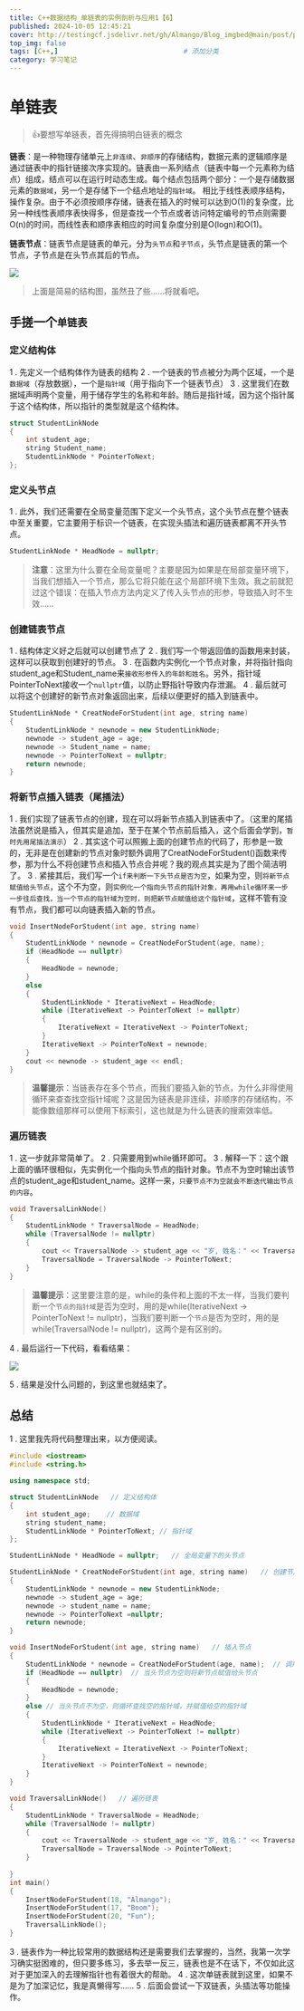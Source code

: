 ```yaml
---
title: C++数据结构_单链表的实例剖析与应用1【6】
published: 2024-10-05 12:45:21
cover: http://testingcf.jsdelivr.net/gh/Almango/Blog_imgbed@main/post/post_cpp6_1.png         # 设置文章封面
top_img: false
tags: [C++,]                               # 添加分类
category: 学习笔记 
---
```

# 单链表
>👍要想写单链表，首先得搞明白链表的概念


**链表**：是一种物理存储单元上`非连续`、`非顺序`的存储结构，数据元素的逻辑顺序是通过链表中的指针链接次序实现的。链表由一系列结点（链表中每一个元素称为结点）组成，结点可以在运行时动态生成。每个结点包括两个部分：一个是存储数据元素的`数据域`，另一个是存储下一个结点地址的`指针域`。 相比于线性表顺序结构，操作复杂。由于不必须按顺序存储，链表在插入的时候可以达到O(1)的复杂度，比另一种线性表顺序表快得多，但是查找一个节点或者访问特定编号的节点则需要O(n)的时间，而线性表和顺序表相应的时间复杂度分别是O(logn)和O(1)。 

**链表节点**：链表节点是链表的单元，分为`头节点`和`子节点`，头节点是链表的第一个节点，子节点是在头节点其后的节点。


![](http://testingcf.jsdelivr.net/gh/Almango/Blog_imgbed@main/photos/post_cpp6_1.png)

> 上面是简易的结构图，虽然丑了些……将就看吧。

## 手搓一个`单链表`

### 定义结构体

1 . 先定义一个结构体作为链表的结构
2 . 一个链表的节点被分为两个区域，一个是`数据域`（存放数据），一个是`指针域`（用于指向下一个链表节点）
3 . 这里我们在数据域声明两个变量，用于储存学生的名称和年龄。随后是指针域，因为这个指针属于这个结构体，所以指针的类型就是这个结构体。
```cpp
struct StudentLinkNode
{
    int student_age;
    string Student_name;
    StudentLinkNode * PointerToNext;
};
```

### 定义头节点
1 . 此外，我们还需要在全局变量范围下定义一个头节点，这个头节点在整个链表中至关重要，它主要用于标识一个链表，在实现头插法和遍历链表都离不开头节点。

```cpp
StudentLinkNode * HeadNode = nullptr;
```

>**注意**：这里为什么要在全局变量呢？主要是因为如果是在局部变量环境下，当我们想插入一个节点，那么它将只能在这个局部环境下生效。我之前就犯过这个错误：在插入节点方法内定义了传入头节点的形参，导致插入时不生效……

### 创建链表节点

1 . 结构体定义好之后就可以创建节点了
2 . 我们写一个带返回值的函数用来封装，这样可以获取到创建好的节点。
3 . 在函数内实例化一个节点对象，并将指针指向student_age和Student_name来`接收形参传入的年龄和姓名`。另外，指针域PointerToNext接收一个`nullptr`值，以防止野指针导致内存泄漏。
4 . 最后就可以将这个创建好的新节点对象返回出来，后续以便更好的插入到链表中。
```cpp
StudentLinkNode * CreatNodeForStudent(int age, string name)
{
    StudentLinkNode * newnode = new StudentLinkNode;
    newnode -> student_age = age;
    newnode -> Student_name = name;
    newnode -> PointerToNext = nullptr;
    return newnode;
}
```

### 将新节点插入链表（尾插法）

1 . 我们实现了链表节点的创建，现在可以将新节点插入到链表中了。（这里的尾插法虽然说是插入，但其实是追加，至于在某个节点前后插入，这个后面会学到，`暂时先用尾插法演示`）
2 . 其实这个可以照搬上面的创建节点的代码了，形参是一致的，无非是在创建新的节点对象时额外调用了CreatNodeForStudent()函数来传参，那为什么不将创建节点和插入节点合并呢？我的观点其实是为了图个简洁明了。
3 . 紧接其后，我们写一个`if来判断一下头节点是否为空`，如果为空，则`将新节点赋值给头节点`，这个不为空，则`实例化一个指向头节点的指针对象，再用while循环来一步一步往后查找，当一个节点的指针域为空时，则把新节点赋值给这个指针域`，这样不管有没有节点，我们都可以向链表插入新的节点。

```cpp
void InsertNodeForStudent(int age, string name)
{
    StudentLinkNode * newnode = CreatNodeForStudent(age, name);
    if (HeadNode == nullptr)
    {
        HeadNode = newnode;
    }
    else
    {
        StudentLinkNode * IterativeNext = HeadNode;
        while (IterativeNext -> PointerToNext != nullptr)
        {
            IterativeNext = IterativeNext -> PointerToNext;
        }
        IterativeNext -> PointerToNext = newnode;
    }
    cout << newnode -> student_age << endl;
}
```
>**温馨提示**：当链表存在多个节点，而我们要插入新的节点，为什么非得使用循环来查查找空指针域呢？这是因为链表是非连续，非顺序的存储结构，不能像数组那样可以使用下标索引，这也就是为什么链表的搜索效率低。


### 遍历链表

1 . 这一步就非常简单了。
2 . 只需要用到while循环即可。
3 . 解释一下：这个跟上面的循环很相似，先实例化一个指向头节点的指针对象。节点不为空时输出该节点的student_age和student_name。这样一来，`只要节点不为空就会不断迭代输出节点的内容`。

```cpp
void TraversalLinkNode()
{
    StudentLinkNode * TraversalNode = HeadNode;
    while (TraversalNode != nullptr)
    {
        cout << TraversalNode -> student_age << "岁, 姓名：" << TraversalNode -> student_name << endl;
        TraversalNode = TraversalNode -> PointerToNext;
    }   
}
```
>**温馨提示**：这里要注意的是，while的条件和上面的不太一样，当我们要判断一个`节点的指针域`是否为空时，用的是while(IterativeNext -> PointerToNext != nullptr)，当我们要判断一个`节点`是否为空时，用的是while(TraversalNode != nullptr)，这两个是有区别的。

4 . 最后运行一下代码，看看结果：

![](http://testingcf.jsdelivr.net/gh/Almango/Blog_imgbed@main/post/post_cpp6_2.png)

5 . 结果是没什么问题的，到这里也就结束了。
## 总结

1 . 这里我先将代码整理出来，以方便阅读。

```cpp
#include <iostream>
#include <string.h>

using namespace std;

struct StudentLinkNode   // 定义结构体
{
    int student_age;    // 数据域
    string student_name; 
    StudentLinkNode * PointerToNext; // 指针域
};

StudentLinkNode * HeadNode = nullptr;   // 全局变量下的头节点

StudentLinkNode * CreatNodeForStudent(int age, string name)   // 创建节点
{
    StudentLinkNode * newnode = new StudentLinkNode;
    newnode -> student_age = age;
    newnode -> student_name = name;
    newnode -> PointerToNext =nullptr;
    return newnode;
}

void InsertNodeForStudent(int age, string name)   // 插入节点
{ 
    StudentLinkNode * newnode = CreatNodeForStudent(age, name);  // 调用创建节点函数
    if (HeadNode == nullptr)  // 当头节点为空则将新节点赋值给头节点
    {
        HeadNode = newnode;
    }
    else // 当头节点不为空，则循环查找空的指针域，并赋值给空的指针域
    {
        StudentLinkNode * IterativeNext = HeadNode;
        while (IterativeNext -> PointerToNext != nullptr)
        {
            IterativeNext = IterativeNext -> PointerToNext;
        }
        IterativeNext -> PointerToNext = newnode;
    }
}

void TraversalLinkNode()   // 遍历链表
{
    StudentLinkNode * TraversalNode = HeadNode;
    while (TraversalNode != nullptr)
    {
        cout << TraversalNode -> student_age << "岁, 姓名：" << TraversalNode -> student_name << endl;
        TraversalNode = TraversalNode -> PointerToNext;
    }
    
}
int main()
{
    InsertNodeForStudent(18, "Almango");
    InsertNodeForStudent(17, "Boom");
    InsertNodeForStudent(20, "Fun");
    TraversalLinkNode();
}
```

3 . 链表作为一种比较常用的数据结构还是需要我们去掌握的，当然，我第一次学习确实挺困难的，但只要多练习，多去举一反三，链表也是不在话下，不仅如此这对于更加深入的去理解指针也有着很大的帮助。
4 . 这次单链表就到这里，如果不是为了加深记忆，我是真懒得写……
5 . 后面会尝试一下双链表，头插法等功能操作。
